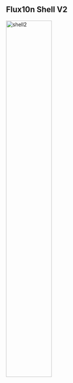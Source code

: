 ## Flux10n Shell V2

<img width="50%" src="/flux10n-bypass-shell/sc/shell2.jpg" alt="shell2" title="shell2">
